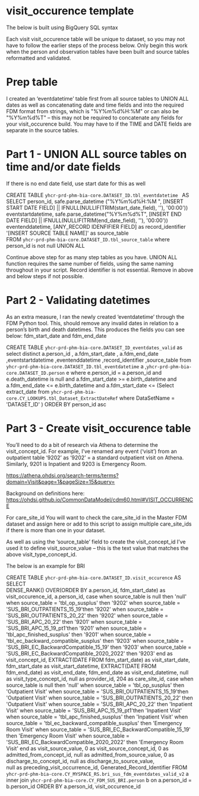 

# visit_occurence template

The below is built using BigQuery SQL syntax

Each visit visit_occurence table will be unique to dataset, so you may not have to follow the earlier steps of the process below.
Only begin this work when the person and observation tables have been built and source tables reformatted and validated.  


# Prep table

I created an ‘eventdatetime’ table first from all source tables to UNION ALL dates as well as concatenating date and time fields and into the required FDM format from strings, which is "%Y%m%d%H:%M" or can also be "%Y%m%d%T" – this may not be required  to concatenate any fields for your visit_occurence build. You may have to if the TIME and DATE fields are separate in the source tables. 

# Part 1 - UNION ALL source tables on time and/or date fields

If there is no end date field, use start date for this as well

CREATE TABLE `yhcr-prd-phm-bia-core.DATASET_ID.tbl_eventdatetime `
AS
SELECT
person_id,
safe.parse_datetime ("%Y%m%d%H:%M ", [INSERT START DATE FIELD] || IFNULL(NULLIF(TRIM(start_date_field), ''), '00:00'))  eventstartdatetime,
safe.parse_datetime("%Y%m%d%T", [INSERT END DATE FIELD] || IFNULL(NULLIF(TRIM(end_date_field), ''), '00:00')) eventenddatetime,
[ANY_RECORD IDENFIFIER FIELD] as record_identifier
 '[INSERT SOURCE TABLE NAME]' as source_table       
  FROM `yhcr-prd-phm-bia-core.DATASET_ID.tbl_source_table` 
  where person_id is not null
UNION ALL

Continue above step for as many step tables as you have. UNION ALL function requires the same number of fields, using the same naming throughout in your script. 
Record identifier is not essential. Remove in above and below steps if not possible.


# Part 2 - Validating datetimes

As an extra measure, I ran the newly created ‘eventdatetime’ through the FDM Python tool. This, should remove any invalid dates in relation to a person’s birth and death datetimes. This produces the fields you can see below: fdm_start_date and fdm_end_date

CREATE TABLE
`yhcr-prd-phm-bia-core.DATASET_ID_eventdates_valid`
as
select distinct a.person_id
, a.fdm_start_date
, a.fdm_end_date
,eventstartdatetime
,eventenddatetime
,record_identifier 
,source_table
from  `yhcr-prd-phm-bia-core.DATASET_ID.tbl_eventdatetime` a
,`yhcr-prd-phm-bia-core.DATASET_ID.person` e 
where e.person_id = a.person_id 
and e.death_datetime is null 
and a.fdm_start_date >= e.birth_datetime
and a.fdm_end_date <= e.birth_datetime
and a.fdm_start_date <= (Select extract_date from `yhcr-prd-phm-bia-core.CY_LOOKUPS.tbl_Dataset_ExtractDateRef` where DataSetName = 'DATASET_ID' )
ORDER BY 
person_id asc

# Part 3 - Create visit_occurence table

You’ll need to do a bit of research via Athena  to determine the visit_concept_id. For example, I’ve renamed any event (‘visit’)  from an outpatient table ‘9202’ as ‘9202’ = a standard outpatient visit on Athena. Similarly, 9201 is Inpatient and 9203 is Emergency Room.

https://athena.ohdsi.org/search-terms/terms?domain=Visit&page=1&pageSize=15&query= 

Background on definitions here: https://ohdsi.github.io/CommonDataModel/cdm60.html#VISIT_OCCURRENCE 

For care_site_id You will want to check the care_site_id in the Master FDM dataset and assign here or add to this script to assign multiple care_site_ids if there is more than one in your dataset.

As well as using the ‘source_table’ field to create the visit_concept_id I’ve used it to define visit_source_value – this is the text value that matches the above visit_type_concept_id.

The below is an example for BRI

CREATE TABLE `yhcr-prd-phm-bia-core.DATASET_ID.visit_occurence`
AS
SELECT  
DENSE_RANK() OVER(ORDER BY a.person_id, fdm_start_date) as visit_occurence_id,
a.person_id, 
case
when source_table is null then 'null'
when source_table = 'tbl_op_susplus' then '9202'
when source_table = 'SUS_BRI_OUTPATIENTS_15_19'then '9202'
when source_table = 'SUS_BRI_OUTPATIENTS_20_22' then '9202'
when source_table = 'SUS_BRI_APC_20_22' then '9201'
when source_table = 'SUS_BRI_APC_15_19_pt1'then '9201'
when source_table = 'tbl_apc_finished_susplus' then '9201'
when source_table = 'tbl_ec_backward_compatible_susplus' then '9203'
when source_table = 'SUS_BRI_EC_BackwardCompatible_15_19' then '9203'
when source_table = 'SUS_BRI_EC_BackwardCompatible_2020_2022' then '9203'
end as visit_concept_id, 
EXTRACT(DATE FROM fdm_start_date) as visit_start_date,
fdm_start_date as visit_start_datetime,
EXTRACT(DATE FROM fdm_end_date) as visit_end_date,
fdm_end_date as visit_end_datetime,
null as visit_type_concept_id,
null as provider_id, 
204 as care_site_id, 
case
when source_table is null then 'null'
when source_table = 'tbl_op_susplus' then 'Outpatient Visit'
when source_table = 'SUS_BRI_OUTPATIENTS_15_19'then 'Outpatient Visit'
when source_table = 'SUS_BRI_OUTPATIENTS_20_22' then 'Outpatient Visit'
when source_table = 'SUS_BRI_APC_20_22' then 'Inpatient Visit'
when source_table = 'SUS_BRI_APC_15_19_pt1'then 'Inpatient Visit'
when source_table = 'tbl_apc_finished_susplus' then 'Inpatient Visit'
when source_table = 'tbl_ec_backward_compatible_susplus' then 'Emergency Room Visit'
when source_table = 'SUS_BRI_EC_BackwardCompatible_15_19' then 'Emergency Room Visit'
when source_table = 'SUS_BRI_EC_BackwardCompatible_2020_2022' then 'Emergency Room Visit'
end as visit_source_value, 
0 as visit_source_concept_id, 
0 as admitted_from_concept_id,
null as admitted_from_source_value,
0 as discharge_to_concept_id,
null as discharge_to_source_value,  
null as preceding_visit_occurrence_id,
Generated_Record_Identifier
FROM
  `yhcr-prd-phm-bia-core.CY_MYSPACE_RS.bri_sus_fdm_eventdates_valid_v2` a
  inner join `yhcr-prd-phm-bia-core.CY_FDM_SUS_BRI.person` b
  on a.person_id = b.person_id
  ORDER BY a.person_id, visit_occurence_id


